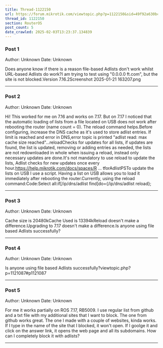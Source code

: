 ```yaml
---
title: Thread-1122150
url: https://forum.mikrotik.com/viewtopic.php?p=1122150&sid=49f92a630bc7970d8ca50523be880e8f#p1122150
thread_id: 1122150
section: RouterOS
post_count: 5
date_crawled: 2025-02-03T13:23:37.134839
---
```


### Post 1
Author: Unknown
Date: Unknown

Does anyone know if there is a reason file-based Adlists don't work whilst URL-based Adlists do work?I am trying to test using "0.0.0.0 ft.com", but the site is not blocked.Version 7.16.2Screenshot 2025-01-21 163207.png

---
### Post 2
Author: Unknown
Date: Unknown

Hi! This worked for me on 7.16 and works on 7.17. But on 7.17 I noticed that the automatic loading of lists from a file located on USB does not work after rebooting the router (name count = 0). The reload command helps.Before configuring, increase the DNS cache as it's used to store adlist entries. If limit is reached and error in DNS,error topic is printed "adlist read: max cache size reached"...reloadChecks for updates for all lists, if updates are found, the list is updated, removing or adding entries as needed, the lists are not redownloaded in whole when issuing a reload, instead only necessary updates are done.It's not mandatory to use reload to update the lists, Adlist checks for new updates once every hour.https://help.mikrotik.com/docs/spaces/R ... tforAdlistPSTo update the lists on USB I use a script. Having a list on USB allows you to load it immediately after rebooting the router.Currently, using the reload command:Code:Select all:if[/ip/dns/adlist find]do={/ip/dns/adlist reload};

---
### Post 3
Author: Unknown
Date: Unknown

Cache size is 20480kCache Used is 13394kReload doesn't make a difference.Upgrading to 7.17 doesn't make a difference.Is anyone using file based Adlists successfully?

---
### Post 4
Author: Unknown
Date: Unknown

Is anyone using file based Adlists successfully?viewtopic.php?p=1121087#p1121087

---
### Post 5
Author: Unknown
Date: Unknown

For me it works partially on ROS 7.17, RB5009. I use regular list from github and a txt file with my additional sites that I want to block. The one from github works great. The one I made with a couple of websites, kinda works. If I type in the name of the site that I blocked, it won't open. If I goolge it and click on the answer link, it opens the web page and all its subdomains. How can I completely block it with adlists?

---
